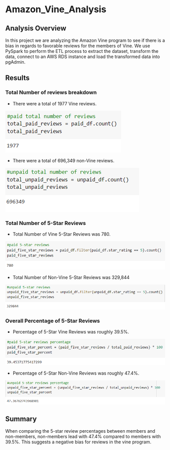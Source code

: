 # Amazon_Vine_Analysis
## Analysis Overview
In this project we are analyzing the Amazon Vine program to see if there is a bias in regards to favorable reviews for the members of Vine. We use PySpark to perform the ETL process to extract the dataset, transform the data, connect to an AWS RDS instance and load the transformed data into pgAdmin.

## Results
### Total Number of reviews breakdown
* There were a total of 1977 Vine reviews.

 ![alt text](https://github.com/amarks5/Amazon_Vine_Analysis/blob/main/images/vine_reviews_count.PNG)
  
 * There were a total of 696,349 non-Vine reviews.

 ![alt text](https://github.com/amarks5/Amazon_Vine_Analysis/blob/main/images/non_members_reviews_count.PNG)
 
### Total Number of 5-Star Reviews
* Total Number of Vine 5-Star Reviews was 780.

![alt text](https://github.com/amarks5/Amazon_Vine_Analysis/blob/main/images/paid_five_star_review_count.PNG)

*  Total Number of Non-Vine 5-Star Reviews was 329,844

![alt text](https://github.com/amarks5/Amazon_Vine_Analysis/blob/main/images/unpaid_five_star_review_count.PNG)

### Overall Percentage of 5-Star Reviews
* Percentage of 5-Star Vine Reviews was roughly 39.5%.

![alt text](https://github.com/amarks5/Amazon_Vine_Analysis/blob/main/images/paid_five_star_percentage.PNG)

* Percentage of 5-Star Non-Vine Reviews was roughly 47.4%.

![alt text](https://github.com/amarks5/Amazon_Vine_Analysis/blob/main/images/non_members_reviews_percentage.PNG)

## Summary
When comparing the 5-star review percentages between members and non-members, non-members lead with 47.4% compared to members with 39.5%. This suggests a negative bias for reviews in the vine program.
